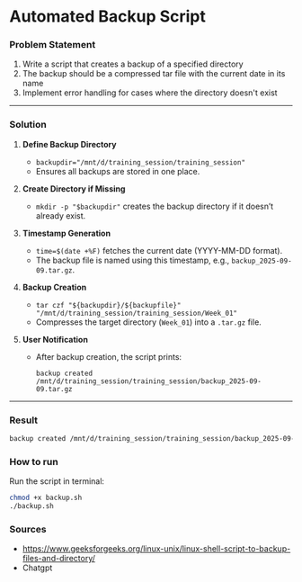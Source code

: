 # Automated Backup Script

### Problem Statement

1. Write a script that creates a backup of a specified directory
2. The backup should be a compressed tar file with the current date in its name
3. Implement error handling for cases where the directory doesn't exist


---

### Solution

1. **Define Backup Directory**

   * `backupdir="/mnt/d/training_session/training_session"`
   * Ensures all backups are stored in one place.

2. **Create Directory if Missing**

   * `mkdir -p "$backupdir"` creates the backup directory if it doesn’t already exist.

3. **Timestamp Generation**

   * `time=$(date +%F)` fetches the current date (YYYY-MM-DD format).
   * The backup file is named using this timestamp, e.g., `backup_2025-09-09.tar.gz`.

4. **Backup Creation**

   * `tar czf "${backupdir}/${backupfile}" "/mnt/d/training_session/training_session/Week_01"`
   * Compresses the target directory (`Week_01`) into a `.tar.gz` file.

5. **User Notification**

   * After backup creation, the script prints:

     ```
     backup created /mnt/d/training_session/training_session/backup_2025-09-09.tar.gz
     ```

---

### Result 
```bash
backup created /mnt/d/training_session/training_session/backup_2025-09-09.tar.gz
```

### How to run

Run the script in terminal:

```bash
chmod +x backup.sh
./backup.sh
```

### Sources
* https://www.geeksforgeeks.org/linux-unix/linux-shell-script-to-backup-files-and-directory/
* Chatgpt

